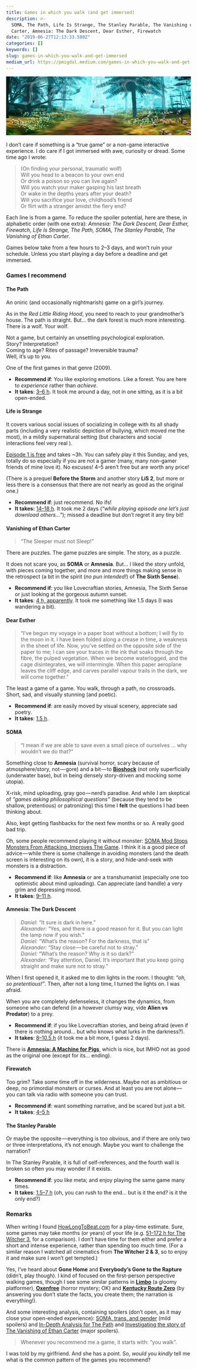 ```yaml
---
title: Games in which you walk (and get immersed)
description: >-
  SOMA, The Path, Life Is Strange, The Stanley Parable, The Vanishing of Ethan
  Carter, Amnesia: The Dark Descent, Dear Esther, Firewatch
date: "2019-06-27T12:13:33.580Z"
categories: []
keywords: []
slug: games-in-which-you-walk-and-get-immersed
medium_url: https://pmigdal.medium.com/games-in-which-you-walk-and-get-immersed-a80ad2bcfa7f
---
```


![](./00.jpg)

I don’t care if something is a “true game” or a non-game interactive experience. I do care if I got immersed with awe, curiosity or dread. Some time ago I wrote:

> (On finding your personal, traumatic wolf)  
> Will you head to a beacon to your own end  
> Or drink a poison so you can live again?  
> Will you watch your maker gasping his last breath  
> Or wake in the depths years after your death?  
> Will you sacrifice your love, childhood’s friend  
> Or flirt with a stranger amidst the fiery end?

Each line is from a game. To reduce the spoiler potential, here are these, in alphabetic order (with one extra): _Amnesia: The Dark Descent, Dear Esther, Firewatch, Life Is Strange, The Path, SOMA, The Stanley Parable, The Vanishing of Ethan Carter_.

Games below take from a few hours to 2–3 days, and won’t ruin your schedule. Unless you start playing a day before a deadline and get immersed.

### Games I recommend

#### The Path

An oniric (and occasionally nightmarish) game on a girl’s journey.

As in the _Red Little Riding Hood_, you need to reach to your grandmother’s house. The path is straight. But… the dark forest is much more interesting. There is a wolf. Your wolf.

Not a game, but certainly an unsettling psychological exploration.   
Story? Interpretation?  
Coming to age? Rites of passage? Irreversible trauma?  
Well, it’s up to you.

One of the first games in that genre (2009).

- **Recommend if**: You like exploring emotions. Like a forest. You are here to _experience_ rather than _achieve_.
- **It takes**: [3–6 h](https://howlongtobeat.com/game.php?id=10128). It took me around a day, not in one sitting, as it is a bit open-ended.

#### Life is Strange

It covers various social issues of socializing in college with its all shady parts (including a very realistic depiction of bullying, which moved me the most), in a mildly supernatural setting (but characters and social interactions feel very real ).

[Episode 1 is free](https://store.steampowered.com/app/319630/Life_is_Strange__Episode_1/) and takes ~3h. You can safely play it this Sunday, and yes, totally do so especially if you are not a gamer (many, many non-gamer friends of mine love it). No excuses! 4–5 aren’t free but are worth any price!

(There is a prequel **Before the Storm** and another story **LiS 2**, but more or less there is a consensus that there are not nearly as good as the original one.)

- **Recommend if**: just recommend. No ifs!
- **It takes:** [14–18 h](https://howlongtobeat.com/game.php?id=21702). It took me 2 days (_“while playing episode one let’s just download others…”_); missed a deadline but don’t regret it any tiny bit!

#### Vanishing of Ethan Carter

> “The Sleeper must not Sleep!”

There are puzzles. The game puzzles are simple. The story, as a puzzle.

It does not scare you, as **SOMA** or **Amnesia**. But… I liked the story unfold, with pieces coming together, and more and more things making sense in the retrospect (a bit in the spirit (_no pun intended!_) of **The Sixth Sense**).

- **Recommend if**: you like Lovecraftian stories, Amnesia, The Sixth Sense or just looking at the gorgeous autumn sunset.
- **It takes**: [4 h, apparently](https://howlongtobeat.com/game.php?id=21142). It took me something like 1.5 days (I was wandering a bit).

#### Dear Esther

> “I’ve begun my voyage in a paper boat without a bottom; I will fly to the moon in it. I have been folded along a crease in time, a weakness in the sheet of life. Now, you’ve settled on the opposite side of the paper to me; I can see your traces in the ink that soaks through the fibre, the pulped vegetation. When we become waterlogged, and the cage disintegrates, we will intermingle. When this paper aeroplane leaves the cliff edge, and carves parallel vapour trails in the dark, we will come together.”

The least a game of a game. You walk, through a path, no crossroads. Short, sad, and visually stunning (and poetic).

- **Recommend if**: are easily moved by visual scenery, appreciate sad poetry.
- **It takes**: [1.5 h](https://howlongtobeat.com/game.php?id=43743).

#### SOMA

> “I mean if we are able to save even a small piece of ourselves … why wouldn’t we do that?”

Something close to **Amnesia** (survival horror, scary because of atmosphere/story, not — gore) and a bit — to [**Bioshock**](https://en.wikipedia.org/wiki/BioShock) (not only superficially (underwater base), but in being densely story-driven and mocking some utopia).

X-risk, mind uploading, gray goo — nerd’s paradise. And while I am skeptical of _“games asking philosophical questions”_ (because they tend to be shallow, pretentious) or patronizing) this time I **felt** the questions I had been thinking about.

Also, kept getting flashbacks for the next few months or so. A really good bad trip.

Oh, some people recommend playing it without monster: [SOMA Mod Stops Monsters From Attacking, Improves The Game](https://kotaku.com/soma-mod-stops-monsters-from-attacking-makes-game-bett-1751216547). I think it is a good piece of advice — while there is some challenge in avoiding monsters (and the death screen is interesting on its own), it is a story, and hide-and-seek with monsters is a distraction.

- **Recommend if**: like **Amnesia** or are a transhumanist (especially one too optimistic about mind uploading). Can appreciate (and handle) a very grim and depressing mood.
- **It takes**: [9–11 h](https://howlongtobeat.com/game.php?id=43743).

#### Amnesia: The Dark Descent

> _Daniel:_ “It sure is dark in here.”  
> _Alexander:_ “Yes, and there is a good reason for it. But you can light the lamp now if you wish.”  
> _Daniel:_ “What’s the reason? For the darkness, that is”  
> _Alexander:_ “Stay close — be careful not to stray.”  
> _Daniel:_ “What’s the reason? Why is it so dark?”  
> _Alexander:_ “Pay attention, Daniel. It’s important that you keep going straight and make sure not to stray.”

When I first opened it, it asked me to dim lights in the room. I thought: _“oh, so pretentious!”_. Then, after not a long time, I turned the lights on. I was afraid.

When you are completely defenseless, it changes the dynamics, from someone who can defend (in a however clumsy way, vide **Alien vs Predator**) to a prey.

- **Recommend if**: if you like Lovecraftian stories, and being afraid (even if there is nothing around… but who knows what lurks in the darkness?).
- **It takes**: [8–10.5 h](https://howlongtobeat.com/game.php?id=440) (it took me a bit more, I guess 2 days).

There is [**Amnesia: A Machine for Pigs**](https://en.wikipedia.org/wiki/Amnesia:_A_Machine_for_Pigs), which is nice, but IMHO not as good as the original one (except for its… ending).

#### Firewatch

Too grim? Take some time off in the wilderness. Maybe not as ambitious or deep, no primordial monsters or curses. And at least you are not alone — you can talk via radio with someone you can trust.

- **Recommend if**: want something narrative, and be scared but just a bit.
- **It takes**: [4–5 h](https://howlongtobeat.com/game.php?id=43743)

#### The Stanley Parable

Or maybe the opposite — everything is too obvious, and if there are only two or three interpretations, it’s not enough. Maybe you want to challenge the narration?

In The Stanley Parable, it is full of self-references, and the fourth wall is broken so often you may wonder if it exists.

- **Recommend if**: you like meta; and enjoy playing the same game many times.
- **It takes**: [1.5–7 h](https://howlongtobeat.com/game.php?id=14083) (oh, you can rush to the end… but is it the end? is it the only end?)

### Remarks

When writing I found [HowLongToBeat.com](https://howlongtobeat.com/) for a play-time estimate. Sure, some games may take months (or years) of your life (e.g. [51–172 h for The Witcher 3](https://howlongtobeat.com/game.php?id=10270), for a comparison). I don’t have time for them either and prefer a short and intense experience, rather than spending too much time. (For a similar reason I watched all cinematics from **The Witcher 2 & 3**, so to enjoy it and make sure I won’t get tempted.)

Yes, I’ve heard about **Gone Home** and **Everybody’s Gone to the Rapture** (didn’t, play though). I kind of focused on the first-person perspective walking games, though I see some similar patterns in [**Limbo**](https://playdead.com/games/limbo/) (a gloomy platformer), [**Oxenfree**](https://store.steampowered.com/app/388880/Oxenfree/) (horror mystery; OK) and [**Kentucky Route Zero**](http://kentuckyroutezero.com/) (by answering you don’t state the facts, you create them; the narration is everything!).

And some interesting analysis, containing spoilers (don’t open, as it may close your open-ended experience): [SOMA, trans, and gender](https://genderterror.com/2015/11/09/soma-a-trans-simon-experience/) (mild spoilers) and [In-Depth Analysis for The Path](https://gamerdame.wordpress.com/2011/08/13/in-depth-analysis-for-the-path/) and [Investigating the story of The Vanishing of Ethan Carter](http://leaden.ru/2014/10/investigating-the-story-of-the-vanishing-of-ethan-carter-spoilers/) (major spoilers).

> Whenever you recommend me a game, it starts with: “you walk”.

I was told by my girlfriend. And she has a point. So, _would you kindly_ tell me what is the common pattern of the games you recommend?
